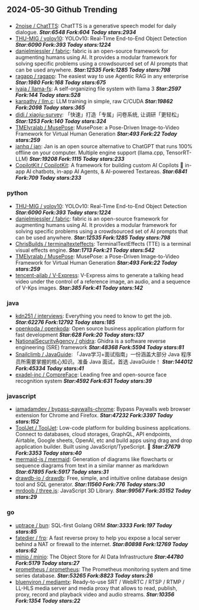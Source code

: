 ## 2024-05-30 Github Trending

### 
* [2noise / ChatTTS](https://github.com/2noise/ChatTTS): ChatTTS is a generative speech model for daily dialogue. ***Star:6548 Fork:604 Today stars:2934***
* [THU-MIG / yolov10](https://github.com/THU-MIG/yolov10): YOLOv10: Real-Time End-to-End Object Detection ***Star:6090 Fork:393 Today stars:1224***
* [danielmiessler / fabric](https://github.com/danielmiessler/fabric): fabric is an open-source framework for augmenting humans using AI. It provides a modular framework for solving specific problems using a crowdsourced set of AI prompts that can be used anywhere. ***Star:12535 Fork:1285 Today stars:798***
* [ragapp / ragapp](https://github.com/ragapp/ragapp): The easiest way to use Agentic RAG in any enterprise ***Star:1980 Fork:168 Today stars:675***
* [iyaja / llama-fs](https://github.com/iyaja/llama-fs): A self-organizing file system with llama 3 ***Star:2597 Fork:144 Today stars:528***
* [karpathy / llm.c](https://github.com/karpathy/llm.c): LLM training in simple, raw C/CUDA ***Star:19862 Fork:2098 Today stars:365***
* [didi / xiaoju-survey](https://github.com/didi/xiaoju-survey): 「快速」打造「专属」问卷系统, 让调研「更轻松」 ***Star:1253 Fork:140 Today stars:324***
* [TMElyralab / MusePose](https://github.com/TMElyralab/MusePose): MusePose: a Pose-Driven Image-to-Video Framework for Virtual Human Generation ***Star:493 Fork:22 Today stars:259***
* [janhq / jan](https://github.com/janhq/jan): Jan is an open source alternative to ChatGPT that runs 100% offline on your computer. Multiple engine support (llama.cpp, TensorRT-LLM) ***Star:19208 Fork:1115 Today stars:233***
* [CopilotKit / CopilotKit](https://github.com/CopilotKit/CopilotKit): A framework for building custom AI Copilots 🤖 in-app AI chatbots, in-app AI Agents, & AI-powered Textareas. ***Star:6841 Fork:709 Today stars:233***

### python
* [THU-MIG / yolov10](https://github.com/THU-MIG/yolov10): YOLOv10: Real-Time End-to-End Object Detection ***Star:6090 Fork:393 Today stars:1224***
* [danielmiessler / fabric](https://github.com/danielmiessler/fabric): fabric is an open-source framework for augmenting humans using AI. It provides a modular framework for solving specific problems using a crowdsourced set of AI prompts that can be used anywhere. ***Star:12535 Fork:1285 Today stars:798***
* [ChrisBuilds / terminaltexteffects](https://github.com/ChrisBuilds/terminaltexteffects): TerminalTextEffects (TTE) is a terminal visual effects engine. ***Star:1713 Fork:21 Today stars:542***
* [TMElyralab / MusePose](https://github.com/TMElyralab/MusePose): MusePose: a Pose-Driven Image-to-Video Framework for Virtual Human Generation ***Star:493 Fork:22 Today stars:259***
* [tencent-ailab / V-Express](https://github.com/tencent-ailab/V-Express): V-Express aims to generate a talking head video under the control of a reference image, an audio, and a sequence of V-Kps images. ***Star:385 Fork:41 Today stars:142***

### java
* [kdn251 / interviews](https://github.com/kdn251/interviews): Everything you need to know to get the job. ***Star:62276 Fork:12792 Today stars:185***
* [openkoda / openkoda](https://github.com/openkoda/openkoda): Open source business application platform for fast development ***Star:628 Fork:20 Today stars:137***
* [NationalSecurityAgency / ghidra](https://github.com/NationalSecurityAgency/ghidra): Ghidra is a software reverse engineering (SRE) framework ***Star:48368 Fork:5594 Today stars:81***
* [Snailclimb / JavaGuide](https://github.com/Snailclimb/JavaGuide): 「Java学习+面试指南」一份涵盖大部分 Java 程序员所需要掌握的核心知识。准备 Java 面试，首选 JavaGuide！ ***Star:144012 Fork:45334 Today stars:41***
* [exadel-inc / CompreFace](https://github.com/exadel-inc/CompreFace): Leading free and open-source face recognition system ***Star:4592 Fork:631 Today stars:39***

### javascript
* [iamadamdev / bypass-paywalls-chrome](https://github.com/iamadamdev/bypass-paywalls-chrome): Bypass Paywalls web browser extension for Chrome and Firefox. ***Star:47232 Fork:3397 Today stars:152***
* [ToolJet / ToolJet](https://github.com/ToolJet/ToolJet): Low-code platform for building business applications. Connect to databases, cloud storages, GraphQL, API endpoints, Airtable, Google sheets, OpenAI, etc and build apps using drag and drop application builder. Built using JavaScript/TypeScript. 🚀 ***Star:27679 Fork:3353 Today stars:40***
* [mermaid-js / mermaid](https://github.com/mermaid-js/mermaid): Generation of diagrams like flowcharts or sequence diagrams from text in a similar manner as markdown ***Star:67895 Fork:5917 Today stars:31***
* [drawdb-io / drawdb](https://github.com/drawdb-io/drawdb): Free, simple, and intuitive online database design tool and SQL generator. ***Star:11560 Fork:776 Today stars:30***
* [mrdoob / three.js](https://github.com/mrdoob/three.js): JavaScript 3D Library. ***Star:99567 Fork:35152 Today stars:29***

### go
* [uptrace / bun](https://github.com/uptrace/bun): SQL-first Golang ORM ***Star:3333 Fork:197 Today stars:85***
* [fatedier / frp](https://github.com/fatedier/frp): A fast reverse proxy to help you expose a local server behind a NAT or firewall to the internet. ***Star:80898 Fork:12769 Today stars:62***
* [minio / minio](https://github.com/minio/minio): The Object Store for AI Data Infrastructure ***Star:44780 Fork:5179 Today stars:27***
* [prometheus / prometheus](https://github.com/prometheus/prometheus): The Prometheus monitoring system and time series database. ***Star:53265 Fork:8823 Today stars:26***
* [bluenviron / mediamtx](https://github.com/bluenviron/mediamtx): Ready-to-use SRT / WebRTC / RTSP / RTMP / LL-HLS media server and media proxy that allows to read, publish, proxy, record and playback video and audio streams. ***Star:10356 Fork:1354 Today stars:22***

